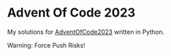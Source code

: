 # Advent Of Code 2023

My solutions for [AdventOfCode2023](https://adventofcode.com/2023) written in Python.

Warning: Force Push Risks!
